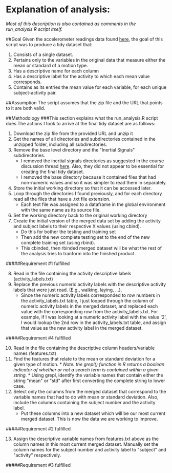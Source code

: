 # Explanation of analysis:
*Most of this description is also contained as comments in the run_analysis.R script itself.*

##Goal
Given the accelerometer readings data found [here](http://archive.ics.uci.edu/ml/datasets/Human+Activity+Recognition+Using+Smartphones), the goal of this script was to produce a tidy dataset that:

1.  Consists of a single dataset.
2.  Pertains only to the variables in the original data that measure either the mean or standard of a motion type.
3.  Has a descriptive name for each column
4.  Has a descriptive label for the activity to which each mean value corresponds.
5.  Contains as its entries the mean value for each variable, for each unique subject-activity pair.

##Assumption
The script assumes that the zip file and the URL that points to it are both valid.

##Methodology
###This section explains what the run_analysis.R script does 
The actions I took to arrive at the final tidy dataset are as follows:

1.  Download the zip file from the provided URL and unzip it
2.  Get the names of all directories and subdirectories contained in the unzipped folder, including all subdirectories.
3.  Remove the base level directory and the "Inertial Signals" subdirectories.
    *  I removed the inertial signals directories as suggested in the course discussion thread [here](https://class.coursera.org/getdata-012/forum/thread?thread_id=9). Also, they did not appear to be essential for creating the final tidy  dataset.
    *  I removed the base directory because it contained files that had non-numeric values and so it was simpler to read them in separately.
4.  Store the initial working directory so that it can be accessed later.
5.  Loop through the directories I found previously, and for each directory read all the files that have a .txt file extension.
    *  Each text file was assigned to a dataframe in the global environment with the same name as its source file.
6.  Set the working directory back to the original working directory
7.  Create the initial version of the merged data set by adding the activity and subject labels to their respective X values (using cbind).
    *  Do this for bother the testing and training set
    *  Then add the new complete testing set to the end of the new complete training set (using rbind).
    *  This cbinded, then rbinded merged dataset will be what the rest of the analysis tries to tranform into the finished product.

#####Requirement #1 fulfilled

8.  Read in the file containing the activity descriptive labels (activity_labels.txt)
9.  Replace the previous numeric activity labels with the descriptive activity labels that were just read. (E.g., walking, laying, ...). 
    *  Since the numeric activity labels corresponded to row numbers in the activity_labels.txt table, I just looped through the column of numeric activity labels in the merged dataset, and replaced each value with the corresponding row from the activity_labels.txt. For example, if I was looking at a numeric activity label with the value '2', I would lookup the 2nd row in the activity_labels.txt table, and assign that value as the new activity label in the merged dataset.

#####Requirement #4 fulfilled

10.  Read in the file containing the descriptive column headers/variable names (features.txt)
11.  Find the features that relate to the mean or standard deviation for a given type of motion.
    *  *Note: the grepl() function in R returns a boolean indicator of whether or not a search term is contained within a given string.*
    *  Using grepl, identify the variable names that contain either the string "mean" or "std" after first converting the complete string to lower case.
12. Select only the columns from the merged dataset that correspond to the variable names that had to do with mean or standard deviation. Also, include the columns containing the subject number and the activity label.
    * Put these columns into a new dataset which will be our most current merged dataset. This is now the data we are working to improve.

#####Requirement #2 fulfilled

13.  Assign the descriptive variable names from features.txt above as the column names in this most current merged dataset. Manually set the column names for the subject number and activity label to "subject" and "activity" respectively.

#####Requirement #3 fulfilled




